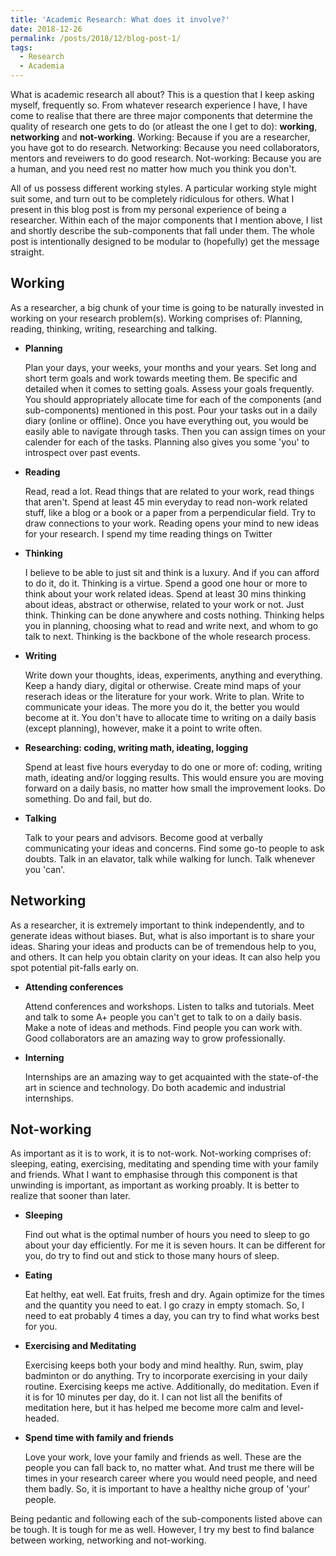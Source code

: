 ```yaml
---
title: 'Academic Research: What does it involve?'
date: 2018-12-26
permalink: /posts/2018/12/blog-post-1/
tags:
  - Research 
  - Academia 
---
```


What is academic research all about? This is a question that I keep asking myself, frequently so. 
From whatever research experience I have, I have come to realise that there are three major components that determine the quality of research one gets to do (or atleast the one I get to do): **working**, **networking** and **not-working**. Working: Because if you are a researcher, you have got to do research. Networking: Because you need collaborators, mentors and reveiwers to do good research. Not-working: Because you are a human, and you need rest no matter how much you think you don't. 

All of us possess different working styles. A particular working style might suit some, and turn out to be completely ridiculous for others. What I present in this blog post is from my personal experience of being a researcher. Within each of the major components that I mention above, I list and shortly describe the sub-components that fall under them. The whole post is intentionally designed to be modular to (hopefully) get the message straight.   

Working 
------
As a researcher, a big chunk of your time is going to be naturally invested in working on your research problem(s). Working comprises of: Planning, reading, thinking, writing, researching and talking. 

- **Planning** 
  
  Plan your days, your weeks, your months and your years. Set long and short term goals and work towards meeting them. Be specific and detailed when it comes to setting goals. Assess your goals frequently. You should appropriately allocate time for each of the components (and sub-components) mentioned in this post. Pour your tasks out in a daily diary (online or offline). Once you have everything out, you would be easily able to navigate through tasks. Then you can assign times on your calender for each of the tasks. Planning also gives you some 'you' to introspect over past events.   
  
- **Reading** 
  
  Read, read a lot. Read things that are related to your work, read things that aren't. Spend at least 45 min everyday to read non-work related stuff, like a blog or a book or a paper from a perpendicular field. Try to draw connections to your work. Reading opens your mind to new ideas for your research. I spend my time reading things on Twitter
  
- **Thinking**
  
  I believe to be able to just sit and think is a luxury. And if you can afford to do it, do it. Thinking is a virtue. Spend a good one hour or more to think about your work related ideas. Spend at least 30 mins thinking about ideas, abstract or otherwise, related to your work or not. Just think. Thinking can be done anywhere and costs nothing. Thinking helps you in planning, choosing what to read and write next, and whom to go talk to next. Thinking is the backbone of the whole research process. 
  
- **Writing** 
  
  Write down your thoughts, ideas, experiments, anything and everything. Keep a handy diary, digital or otherwise. Create mind maps of your reserach ideas or the literature for your work. Write to plan. Write to communicate your ideas. The more you do it, the better you would become at it. You don't have to allocate time to writing on a daily basis (except planning), however, make it a point to write often.  
  
- **Researching: coding, writing math, ideating, logging** 

  Spend at least five hours everyday to do one or more of: coding, writing math, ideating and/or logging results. This would ensure you are moving forward on a daily basis, no matter how small the improvement looks. Do something. Do and fail, but do.   

- **Talking** 

  Talk to your pears and advisors. Become good at verbally communicating your ideas and concerns. Find some go-to people to ask doubts. Talk in an elavator, talk while walking for lunch. Talk whenever you 'can'.  


Networking 
------

As a researcher, it is extremely important to think independently, and to generate ideas without biases. But, what is also important is to share your ideas. Sharing your ideas and products can be of tremendous help to you, and others. It can help you obtain clarity on your ideas. It can also help you spot potential pit-falls early on.   

- **Attending conferences**
  
  Attend conferences and workshops. Listen to talks and tutorials. Meet and talk to some A+ people you can't get to talk to on a daily basis. Make a note of ideas and methods. Find people you can work with. Good collaborators are an amazing way to grow professionally. 
  
- **Interning**

  Internships are an amazing way to get acquainted with the state-of-the art in science and technology. Do both academic and industrial internships. 


Not-working 
------

As important as it is to work, it is to not-work. Not-working comprises of: sleeping, eating, exercising, meditating and spending time with your family and friends. What I want to emphasise through this component is that unwinding is important, as important as working proably. It is better to realize that sooner than later. 

- **Sleeping**

  Find out what is the optimal number of hours you need to sleep to go about your day efficiently. For me it is seven hours. It can be different for you, do try to find out and stick to those many hours of sleep. 
  
- **Eating**

  Eat helthy, eat well. Eat fruits, fresh and dry. Again optimize for the times and the quantity you need to eat. I go crazy in empty stomach. So, I need to eat probably 4 times a day, you can try to find what works best for you. 
  
  
- **Exercising and Meditating**  

  Exercising keeps both your body and mind healthy. Run, swim, play badminton or do anything. Try to incorporate exercising in your daily routine. Exercising keeps me active. Additionally, do meditation. Even if it is for 10 minutes per day, do it. I can not list all the benifits of meditation here, but it has helped me become more calm and level-headed. 
  
- **Spend time with family and friends**  
  
  Love your work, love your family and friends as well. These are the people you can fall back to, no matter what. And trust me there will be times in your research career where you would need people, and need them badly. So, it is important to have a healthy niche group of 'your' people. 
  
  
Being pedantic and following each of the sub-components listed above can be tough. It is tough for me as well. However, I try my best to find balance between working, networking and not-working. 
